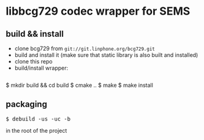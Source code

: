 ﻿# libbcg729 codec wrapper for SEMS

## build && install

* clone bcg729 from `git://git.linphone.org/bcg729.git`
* build and install it (make sure that static library is also built and installed)
* clone this repo 
* build/install wrapper:
  <pre>
$ mkdir build && cd build
$ cmake ..
$ make
$ make install
  </pre>

## packaging

<pre>
$ debuild -us -uc -b
</pre>
in the root of the project
